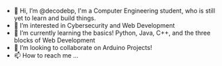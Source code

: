 - 👋 Hi, I’m @decodebp, I'm a Computer Engineering student, who is still yet to learn and build things.
- 👀 I’m interested in Cybersecurity and Web Development
- 🌱 I’m currently learning the basics! Python, Java, C++, and the three blocks of Web Development
- 💞️ I’m looking to collaborate on Arduino Projects! 
- 📫 How to reach me ...

<!---
decodebp/decodebp is a ✨ special ✨ repository because its `README.md` (this file) appears on your GitHub profile.
You can click the Preview link to take a look at your changes.
--->
